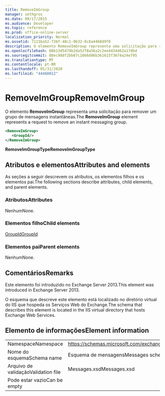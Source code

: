 ```yaml
---
title: RemoveImGroup
manager: sethgros
ms.date: 09/17/2015
ms.audience: Developer
ms.topic: reference
ms.prod: office-online-server
localization_priority: Normal
ms.assetid: 7121ba52-726f-48c1-9b32-8c8a4468d9f0
description: O elemento RemoveImGroup representa uma solicitação para remover um grupo de mensagens instantâneas.
ms.openlocfilehash: 08b13d5474b2da52f8a56a2c2ee4434462a17dbd
ms.sourcegitcommit: 88ec988f2bb67c1866d06b361615f3674a24e795
ms.translationtype: MT
ms.contentlocale: pt-BR
ms.lasthandoff: 05/31/2020
ms.locfileid: "44460012"
---
```

# <a name="removeimgroup"></a><span data-ttu-id="aa2a9-103">RemoveImGroup</span><span class="sxs-lookup"><span data-stu-id="aa2a9-103">RemoveImGroup</span></span>

<span data-ttu-id="aa2a9-104">O elemento **RemoveImGroup** representa uma solicitação para remover um grupo de mensagens instantâneas.</span><span class="sxs-lookup"><span data-stu-id="aa2a9-104">The **RemoveImGroup** element represents a request to remove an instant messaging group.</span></span> 
  
```XML
<RemoveImGroup>
   <GroupId/>
</RemoveImGroup>
```

 <span data-ttu-id="aa2a9-105">**RemoveImGroupType**</span><span class="sxs-lookup"><span data-stu-id="aa2a9-105">**RemoveImGroupType**</span></span>
## <a name="attributes-and-elements"></a><span data-ttu-id="aa2a9-106">Atributos e elementos</span><span class="sxs-lookup"><span data-stu-id="aa2a9-106">Attributes and elements</span></span>

<span data-ttu-id="aa2a9-107">As seções a seguir descrevem os atributos, os elementos filhos e os elementos pai.</span><span class="sxs-lookup"><span data-stu-id="aa2a9-107">The following sections describe attributes, child elements, and parent elements.</span></span>
  
### <a name="attributes"></a><span data-ttu-id="aa2a9-108">Atributos</span><span class="sxs-lookup"><span data-stu-id="aa2a9-108">Attributes</span></span>

<span data-ttu-id="aa2a9-109">Nenhum</span><span class="sxs-lookup"><span data-stu-id="aa2a9-109">None.</span></span>
  
### <a name="child-elements"></a><span data-ttu-id="aa2a9-110">Elementos filho</span><span class="sxs-lookup"><span data-stu-id="aa2a9-110">Child elements</span></span>

[<span data-ttu-id="aa2a9-111">GroupId</span><span class="sxs-lookup"><span data-stu-id="aa2a9-111">GroupId</span></span>](groupid.md)
  
### <a name="parent-elements"></a><span data-ttu-id="aa2a9-112">Elementos pai</span><span class="sxs-lookup"><span data-stu-id="aa2a9-112">Parent elements</span></span>

<span data-ttu-id="aa2a9-113">Nenhum</span><span class="sxs-lookup"><span data-stu-id="aa2a9-113">None.</span></span>
  
## <a name="remarks"></a><span data-ttu-id="aa2a9-114">Comentários</span><span class="sxs-lookup"><span data-stu-id="aa2a9-114">Remarks</span></span>

<span data-ttu-id="aa2a9-115">Este elemento foi introduzido no Exchange Server 2013.</span><span class="sxs-lookup"><span data-stu-id="aa2a9-115">This element was introduced in Exchange Server 2013.</span></span>
  
<span data-ttu-id="aa2a9-116">O esquema que descreve este elemento está localizado no diretório virtual do IIS que hospeda os Serviços Web do Exchange.</span><span class="sxs-lookup"><span data-stu-id="aa2a9-116">The schema that describes this element is located in the IIS virtual directory that hosts Exchange Web Services.</span></span>
  
## <a name="element-information"></a><span data-ttu-id="aa2a9-117">Elemento de informações</span><span class="sxs-lookup"><span data-stu-id="aa2a9-117">Element information</span></span>

|||
|:-----|:-----|
|<span data-ttu-id="aa2a9-118">Namespace</span><span class="sxs-lookup"><span data-stu-id="aa2a9-118">Namespace</span></span>  <br/> |https://schemas.microsoft.com/exchange/services/2006/messages  <br/> |
|<span data-ttu-id="aa2a9-119">Nome do esquema</span><span class="sxs-lookup"><span data-stu-id="aa2a9-119">Schema name</span></span>  <br/> |<span data-ttu-id="aa2a9-120">Esquema de mensagens</span><span class="sxs-lookup"><span data-stu-id="aa2a9-120">Messages schema</span></span>  <br/> |
|<span data-ttu-id="aa2a9-121">Arquivo de validação</span><span class="sxs-lookup"><span data-stu-id="aa2a9-121">Validation file</span></span>  <br/> |<span data-ttu-id="aa2a9-122">Messages.xsd</span><span class="sxs-lookup"><span data-stu-id="aa2a9-122">Messages.xsd</span></span>  <br/> |
|<span data-ttu-id="aa2a9-123">Pode estar vazio</span><span class="sxs-lookup"><span data-stu-id="aa2a9-123">Can be empty</span></span>  <br/> ||
   

